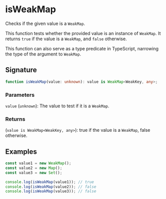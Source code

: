 # isWeakMap

Checks if the given value is a `WeakMap`.

This function tests whether the provided value is an instance of `WeakMap`.
It returns `true` if the value is a `WeakMap`, and `false` otherwise.

This function can also serve as a type predicate in TypeScript, narrowing the type of the argument to `WeakMap`.

## Signature

```typescript
function isWeakMap(value: unknown): value is WeakMap<WeakKey, any>;
```

### Parameters

`value` (`unknown`): The value to test if it is a `WeakMap`.

### Returns

(`value is WeakMap<WeakKey, any>`): true if the value is a `WeakMap`, false otherwise.

## Examples

```typescript
const value1 = new WeakMap();
const value2 = new Map();
const value3 = new Set();

console.log(isWeakMap(value1)); // true
console.log(isWeakMap(value2)); // false
console.log(isWeakMap(value3)); // false
```
